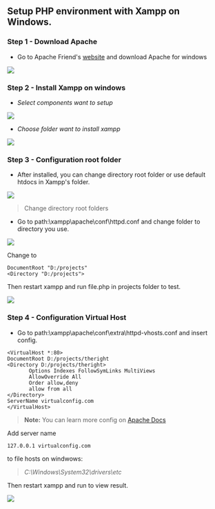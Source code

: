 Setup PHP environment with Xampp on Windows.
-------------

### Step 1 - Download Apache

- Go to Apache Friend's [website]('https://www.apachefriends.org/index.html') and download Apache for windows

![](https://github.com/kun391/setup-environment-php-docs-with-xampp/blob/master/img/Downloads%20for%20Apache%20Friends.png?raw=true)

### Step 2 - Install Xampp on windows

- _Select components want to setup_

![](https://github.com/kun391/setup-environment-php-docs-with-xampp/blob/master/img/select-component.png?raw=true)

- _Choose folder want to install xampp_

![](https://github.com/kun391/setup-environment-php-docs-with-xampp/blob/master/img/choose-folder.png?raw=true)

### Step 3 - Configuration root folder

* After installed, you can change directory root folder or use default htdocs in Xampp's folder.

![](https://github.com/kun391/setup-environment-php-docs-with-xampp/blob/master/img/root-default.png?raw=true)

> Change directory root folders

- Go to path:\xampp\apache\conf\httpd.conf and change folder to directory you use.

 ![](https://github.com/kun391/setup-environment-php-docs-with-xampp/blob/master/img/change-folder.png?raw=true)

Change to

```
DocumentRoot "D:/projects"
<Directory "D:/projects">
```

Then restart xampp and run file.php in projects folder to test.

 ![](https://github.com/kun391/setup-environment-php-docs-with-xampp/blob/master/img/localhost_test.php.png?raw=true)

 ### Step 4 - Configuration Virtual Host

 - Go to path:\xampp\apache\conf\extra\httpd-vhosts.conf and insert config.

 ```
<VirtualHost *:80>
DocumentRoot D:/projects/theright
<Directory D:/projects/theright>
        Options Indexes FollowSymLinks MultiViews
        AllowOverride All
        Order allow,deny
        allow from all
</Directory>
ServerName virtualconfig.com
</VirtualHost>
 ```
 > **Note:** You can learn more config on [Apache Docs](https://httpd.apache.org/docs/2.2/en/vhosts/)

Add server name
```
127.0.0.1 virtualconfig.com
```
to file hosts on windwows:
> *C:\Windows\System32\drivers\etc*

Then restart xampp and run to view result.


 ![](https://github.com/kun391/setup-environment-php-docs-with-xampp/blob/master/img/virtualconfig.com.png?raw=true)
